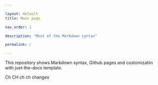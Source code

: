 ```yaml
---

layout: default
title: Main page

nav_order: 1

description: "Most of the Markdown syntax"

permalink: /

---
```

This repository shows Markdown syntax, Github pages and customizatiin with just-the-docs template.

Ch CH ch ch changes